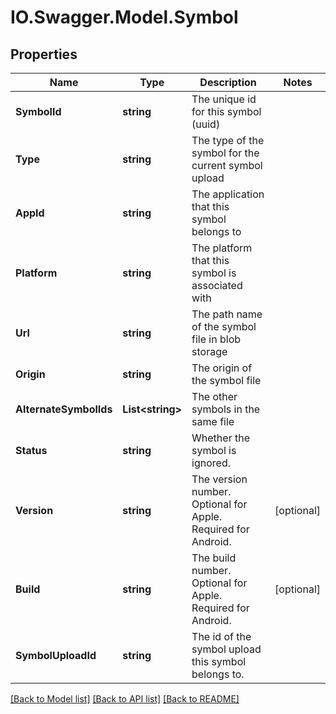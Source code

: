 # IO.Swagger.Model.Symbol
## Properties

Name | Type | Description | Notes
------------ | ------------- | ------------- | -------------
**SymbolId** | **string** | The unique id for this symbol (uuid) | 
**Type** | **string** | The type of the symbol for the current symbol upload | 
**AppId** | **string** | The application that this symbol belongs to | 
**Platform** | **string** | The platform that this symbol is associated with | 
**Url** | **string** | The path name of the symbol file in blob storage | 
**Origin** | **string** | The origin of the symbol file | 
**AlternateSymbolIds** | **List&lt;string&gt;** | The other symbols in the same file | 
**Status** | **string** | Whether the symbol is ignored. | 
**Version** | **string** | The version number. Optional for Apple. Required for Android. | [optional] 
**Build** | **string** | The build number. Optional for Apple. Required for Android. | [optional] 
**SymbolUploadId** | **string** | The id of the symbol upload this symbol belongs to. | 

[[Back to Model list]](../README.md#documentation-for-models) [[Back to API list]](../README.md#documentation-for-api-endpoints) [[Back to README]](../README.md)

